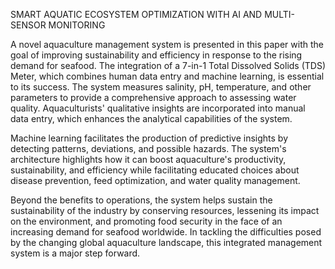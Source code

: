 SMART AQUATIC ECOSYSTEM OPTIMIZATION WITH AI AND MULTI-SENSOR MONITORING

A novel aquaculture management system is presented in this paper with the goal of improving sustainability and efficiency in response to the rising demand for seafood. The integration of a 7-in-1 Total Dissolved Solids (TDS) Meter, which combines human data entry and machine learning, is essential to its success. The system measures salinity, pH, temperature, and other parameters to provide a comprehensive approach to assessing water quality. Aquaculturists' qualitative insights are incorporated into manual data entry, which enhances the analytical capabilities of the system.

Machine learning facilitates the production of predictive insights by detecting patterns, deviations, and possible hazards. The system's architecture highlights how it can boost aquaculture's productivity, sustainability, and efficiency while facilitating educated choices about disease prevention, feed optimization, and water quality management.

Beyond the benefits to operations, the system helps sustain the sustainability of the industry by conserving resources, lessening its impact on the environment, and promoting food security in the face of an increasing demand for seafood worldwide. In tackling the difficulties posed by the changing global aquaculture landscape, this integrated management system is a major step forward.

